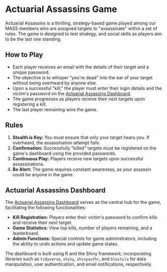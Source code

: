 # Actuarial Assassins Game 

Actuarial Assassins is a thrilling, strategy-based game played among our MASS members who are assigned targets to "assassinate" within a set of rules. The game is designed to test strategy, and social skills as players aim to be the last one standing. 

## How to Play

- Each player receives an email with the details of their target and a unique password.
- The objective is to whisper "you're dead" into the ear of your target without being overheard by anyone else.
- Upon a successful "kill," the player must enter their login details and the victim's password on the [Actuarial Assassins Dashboard](https://5csp3-zach-bushby.shinyapps.io/AssassinGame/).
- The game progresses as players receive their next targets upon registering a kill.
- The last player remaining wins the game.

## Rules

1. **Stealth is Key:** You must ensure that only your target hears you. If overheard, the assassination attempt fails.
2. **Confirmation:** Successfully "killed" targets must be registered on the game's dashboard using the provided passwords.
3. **Continuous Play:** Players receive new targets upon successful assassinations.
4. **Be Alert:** The game requires constant awareness, as your assassin could be anyone in the game.

## Actuarial Assassins Dashboard

The [Actuarial Assassins Dashboard](https://5csp3-zach-bushby.shinyapps.io/AssassinGame/) serves as the central hub for the game, facilitating the following functionalities:

- **Kill Registration:** Players enter their victim's password to confirm kills and receive their next target.
- **Game Statistics:** View top kills, number of players remaining, and a leaderboard.
- **Admin Functions:** Special controls for game administrators, including the ability to undo actions and update game states.

The dashboard is built using R and the Shiny framework, incorporating libraries such as `tidyverse`, `shiny`, `shinyauthr`, and `blastula` for data manipulation, user authentication, and email notifications, respectively.
